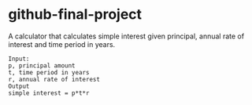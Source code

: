 # github-final-project
A calculator that calculates simple interest given principal, annual rate of interest and time period in years.


   ```
   Input:
   p, principal amount
   t, time period in years
   r, annual rate of interest
Output
   simple interest = p*t*r
   ```
